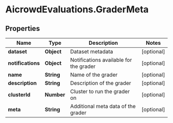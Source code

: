 # AicrowdEvaluations.GraderMeta

## Properties
Name | Type | Description | Notes
------------ | ------------- | ------------- | -------------
**dataset** | **Object** | Dataset metadata | [optional] 
**notifications** | **Object** | Notifications available for the grader | [optional] 
**name** | **String** | Name of the grader | [optional] 
**description** | **String** | Description of the grader | [optional] 
**clusterId** | **Number** | Cluster to run the grader on | [optional] 
**meta** | **String** | Additional meta data of the grader | [optional] 


